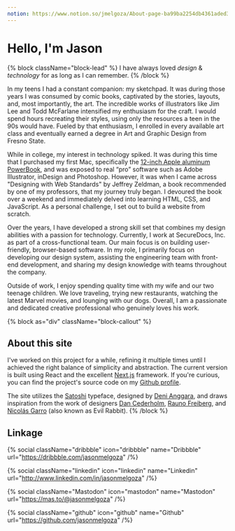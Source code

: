```yaml
---
notion: https://www.notion.so/jmelgoza/About-page-ba99ba2254db4361aded3059f3ead78f?pvs=4
---
```


#  Hello, I'm Jason

{% block className="block-lead" %}
I have always loved *design* & *technology* for as long as I can remember.
{% /block %}

In my teens I had a constant companion: my sketchpad. It was during those years I was consumed by comic books, captivated by the stories, layouts, and, most importantly, the art. The incredible works of illustrators like Jim Lee and Todd McFarlane intensified my enthusiasm for the craft. I would spend hours recreating their styles, using only the resources a teen in the 90s would have. Fueled by that enthusiasm, I enrolled in every available art class and eventually earned a degree in Art and Graphic Design from Fresno State.

While in college, my interest in technology spiked. It was during this time that I purchased my first Mac, specifically the [12-inch Apple aluminum PowerBook](https://en.wikipedia.org/wiki/PowerBook_G4#2nd_generation:_Aluminum), and was exposed to real “pro” software such as Adobe Illustrator, inDesign and Photoshop. However, it was when I came across "Designing with Web Standards" by Jeffrey Zeldman, a book recommended by one of my professors, that my journey truly began. I devoured the book over a weekend and immediately delved into learning HTML, CSS, and JavaScript. As a personal challenge, I set out to build a website from scratch.

Over the years, I have developed a strong skill set that combines my design abilities with a passion for technology. Currently, I work at SecureDocs, Inc. as part of a cross-functional team. Our main focus is on building user-friendly, browser-based software. In my role, I primarily focus on developing our design system, assisting the engineering team with front-end development, and sharing my design knowledge with teams throughout the company.

Outside of work, I enjoy spending quality time with my wife and our two teenage children. We love traveling, trying new restaurants, watching the latest Marvel movies, and lounging with our dogs. Overall, I am a passionate and dedicated creative professional who genuinely loves his work.

{% block as="div" className="block-callout" %}
## About this site

I've worked on this project for a while, refining it multiple times until I achieved the right balance of simplicity and abstraction. The current version is built using React and the excellent [Next.js](https://nextjs.org/) framework. If you're curious, you can find the project's source code on my [Github profile](https://github.com/jasonmelgoza/mavericks).

The site utilizes the [Satoshi](https://www.fontshare.com/fonts/satoshi) typeface, designed by [Deni Anggara](https://www.indiantypefoundry.com/designers/deni-anggara), and draws inspiration from the work of designers [Dan Cederholm](https://simplebits.com/), [Rauno Freiberg](https://read.cv/rauno), and [Nicolás Garro](https://evilrabb.it/) (also known as Evil Rabbit).
{% /block %}

## Linkage

{% social
  className="dribbble"
  icon="dribbble"
  name="Dribbble"
  url="https://dribbble.com/jasonmelgoza"
/%}

{% social
  className="linkedin"
  icon="linkedin"
  name="Linkedin"
  url="http://www.linkedin.com/in/jasonmelgoza"
/%}

{% social
  className="Mastodon"
  icon="mastodon"
  name="Mastodon"
  url="https://mas.to/@jasonmelgoza"
/%}

{% social
  className="github"
  icon="github"
  name="Github"
  url="https://github.com/jasonmelgoza"
/%}
